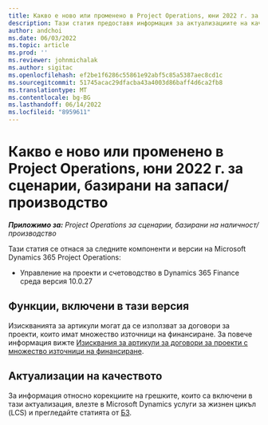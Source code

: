 ```yaml
---
title: Какво е ново или променено в Project Operations, юни 2022 г. за сценарии, базирани на запаси/производство
description: Тази статия предоставя информация за актуализациите на качеството, които са налични в изданието от юни 2022 г. на Project Operations за заредени/производствени базирани сценарии.
author: andchoi
ms.date: 06/03/2022
ms.topic: article
ms.prod: ''
ms.reviewer: johnmichalak
ms.author: sigitac
ms.openlocfilehash: ef2be1f6286c55861e92abf5c85a5387aec8cd1c
ms.sourcegitcommit: 51745acac29dfacba43a4003d86baff4d6ca2fb8
ms.translationtype: MT
ms.contentlocale: bg-BG
ms.lasthandoff: 06/14/2022
ms.locfileid: "8959611"
---
```

# <a name="whats-new-or-changed-in-project-operations-june-2022-for-stockedproduction-based-scenarios"></a>Какво е ново или променено в Project Operations, юни 2022 г. за сценарии, базирани на запаси/производство

_**Приложимо за:** Project Operations за сценарии, базирани на наличност/производство_

Тази статия се отнася за следните компоненти и версии на Microsoft Dynamics 365 Project Operations:

- Управление на проекти и счетоводство в Dynamics 365 Finance среда версия 10.0.27

## <a name="features-included-in-this-release"></a>Функции, включени в тази версия

Изискванията за артикули могат да се използват за договори за проекти, които имат множество източници на финансиране. За повече информация вижте [Изисквания за артикули за договори за проекти с множество източници на финансиране](/multiple-funding-sources-item-req.md).

## <a name="quality-updates"></a>Актуализации на качеството

За информация относно корекциите на грешките, които са включени в тази актуализация, влезте в Microsoft Dynamics услуги за жизнен цикъл (LCS) и прегледайте статията от [БЗ](https://fix.lcs.dynamics.com/Issue/Details?bugId=673271).
